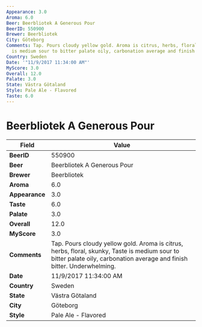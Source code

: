 ```yaml
---
Appearance: 3.0
Aroma: 6.0
Beer: Beerbliotek A Generous Pour
BeerID: 550900
Brewer: Beerbliotek
City: Göteborg
Comments: Tap. Pours cloudy yellow gold. Aroma is citrus, herbs, floral, skunky, Taste
  is medium sour to bitter palate oily, carbonation average and finish bitter. Underwhelming.
Country: Sweden
Date: '"11/9/2017 11:34:00 AM"'
MyScore: 3.0
Overall: 12.0
Palate: 3.0
State: Västra Götaland
Style: Pale Ale - Flavored
Taste: 6.0
---
```


# Beerbliotek A Generous Pour

| Field         | Value |
|---------------|-------|
| **BeerID** | 550900 |
| **Beer** | Beerbliotek A Generous Pour |
| **Brewer** | Beerbliotek |
| **Aroma** | 6.0 |
| **Appearance** | 3.0 |
| **Taste** | 6.0 |
| **Palate** | 3.0 |
| **Overall** | 12.0 |
| **MyScore** | 3.0 |
| **Comments** | Tap. Pours cloudy yellow gold. Aroma is citrus, herbs, floral, skunky, Taste is medium sour to bitter palate oily, carbonation average and finish bitter. Underwhelming. |
| **Date** | 11/9/2017 11:34:00 AM |
| **Country** | Sweden |
| **State** | Västra Götaland |
| **City** | Göteborg |
| **Style** | Pale Ale - Flavored |
